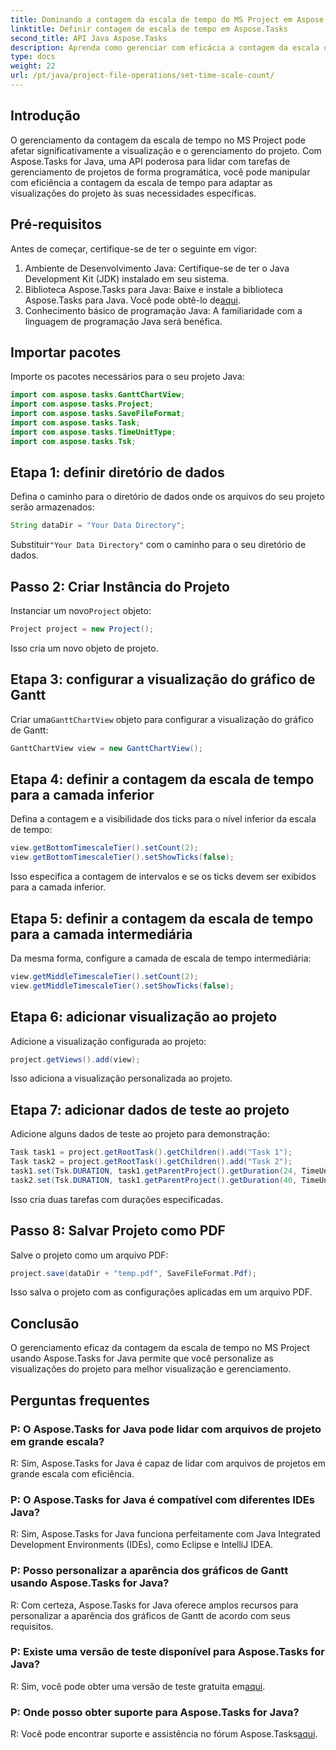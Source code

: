 ```yaml
---
title: Dominando a contagem da escala de tempo do MS Project em Aspose.Tasks
linktitle: Definir contagem de escala de tempo em Aspose.Tasks
second_title: API Java Aspose.Tasks
description: Aprenda como gerenciar com eficácia a contagem da escala de tempo no MS Project usando Aspose.Tasks for Java. Otimize a visualização e o gerenciamento de projetos sem esforço.
type: docs
weight: 22
url: /pt/java/project-file-operations/set-time-scale-count/
---
```

## Introdução
O gerenciamento da contagem da escala de tempo no MS Project pode afetar significativamente a visualização e o gerenciamento do projeto. Com Aspose.Tasks for Java, uma API poderosa para lidar com tarefas de gerenciamento de projetos de forma programática, você pode manipular com eficiência a contagem da escala de tempo para adaptar as visualizações do projeto às suas necessidades específicas.
## Pré-requisitos
Antes de começar, certifique-se de ter o seguinte em vigor:
1. Ambiente de Desenvolvimento Java: Certifique-se de ter o Java Development Kit (JDK) instalado em seu sistema.
2.  Biblioteca Aspose.Tasks para Java: Baixe e instale a biblioteca Aspose.Tasks para Java. Você pode obtê-lo de[aqui](https://releases.aspose.com/tasks/java/).
3. Conhecimento básico de programação Java: A familiaridade com a linguagem de programação Java será benéfica.

## Importar pacotes
Importe os pacotes necessários para o seu projeto Java:
```java
import com.aspose.tasks.GanttChartView;
import com.aspose.tasks.Project;
import com.aspose.tasks.SaveFileFormat;
import com.aspose.tasks.Task;
import com.aspose.tasks.TimeUnitType;
import com.aspose.tasks.Tsk;
```

## Etapa 1: definir diretório de dados
Defina o caminho para o diretório de dados onde os arquivos do seu projeto serão armazenados:
```java
String dataDir = "Your Data Directory";
```
 Substituir`"Your Data Directory"` com o caminho para o seu diretório de dados.
## Passo 2: Criar Instância do Projeto
 Instanciar um novo`Project` objeto:
```java
Project project = new Project();
```
Isso cria um novo objeto de projeto.
## Etapa 3: configurar a visualização do gráfico de Gantt
 Criar uma`GanttChartView` objeto para configurar a visualização do gráfico de Gantt:
```java
GanttChartView view = new GanttChartView();
```
## Etapa 4: definir a contagem da escala de tempo para a camada inferior
Defina a contagem e a visibilidade dos ticks para o nível inferior da escala de tempo:
```java
view.getBottomTimescaleTier().setCount(2);
view.getBottomTimescaleTier().setShowTicks(false);
```
Isso especifica a contagem de intervalos e se os ticks devem ser exibidos para a camada inferior.
## Etapa 5: definir a contagem da escala de tempo para a camada intermediária
Da mesma forma, configure a camada de escala de tempo intermediária:
```java
view.getMiddleTimescaleTier().setCount(2);
view.getMiddleTimescaleTier().setShowTicks(false);
```
## Etapa 6: adicionar visualização ao projeto
Adicione a visualização configurada ao projeto:
```java
project.getViews().add(view);
```
Isso adiciona a visualização personalizada ao projeto.
## Etapa 7: adicionar dados de teste ao projeto
Adicione alguns dados de teste ao projeto para demonstração:
```java
Task task1 = project.getRootTask().getChildren().add("Task 1");
Task task2 = project.getRootTask().getChildren().add("Task 2");
task1.set(Tsk.DURATION, task1.getParentProject().getDuration(24, TimeUnitType.Hour));
task2.set(Tsk.DURATION, task1.getParentProject().getDuration(40, TimeUnitType.Hour));
```
Isso cria duas tarefas com durações especificadas.
## Passo 8: Salvar Projeto como PDF
Salve o projeto como um arquivo PDF:
```java
project.save(dataDir + "temp.pdf", SaveFileFormat.Pdf);
```
Isso salva o projeto com as configurações aplicadas em um arquivo PDF.

## Conclusão
O gerenciamento eficaz da contagem da escala de tempo no MS Project usando Aspose.Tasks for Java permite que você personalize as visualizações do projeto para melhor visualização e gerenciamento.
## Perguntas frequentes
### P: O Aspose.Tasks for Java pode lidar com arquivos de projeto em grande escala?
R: Sim, Aspose.Tasks for Java é capaz de lidar com arquivos de projetos em grande escala com eficiência.
### P: O Aspose.Tasks for Java é compatível com diferentes IDEs Java?
R: Sim, Aspose.Tasks for Java funciona perfeitamente com Java Integrated Development Environments (IDEs), como Eclipse e IntelliJ IDEA.
### P: Posso personalizar a aparência dos gráficos de Gantt usando Aspose.Tasks for Java?
R: Com certeza, Aspose.Tasks for Java oferece amplos recursos para personalizar a aparência dos gráficos de Gantt de acordo com seus requisitos.
### P: Existe uma versão de teste disponível para Aspose.Tasks for Java?
 R: Sim, você pode obter uma versão de teste gratuita em[aqui](https://releases.aspose.com/).
### P: Onde posso obter suporte para Aspose.Tasks for Java?
 R: Você pode encontrar suporte e assistência no fórum Aspose.Tasks[aqui](https://forum.aspose.com/c/tasks/15).